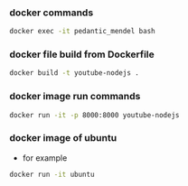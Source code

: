 ### docker commands
```bash
docker exec -it pedantic_mendel bash
```
### docker file build from Dockerfile
```bash
docker build -t youtube-nodejs .
```
### docker image run commands
```bash
docker run -it -p 8000:8000 youtube-nodejs
```
### docker image of ubuntu
- for example
```bash
docker run -it ubuntu
```

